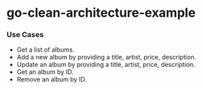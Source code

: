 # go-clean-architecture-example

### Use Cases

- Get a list of albums.
- Add a new album by providing a title, artist, price, description.
- Update an album by providing a title, artist, price, description.
- Get an album by ID.
- Remove an album by ID.
